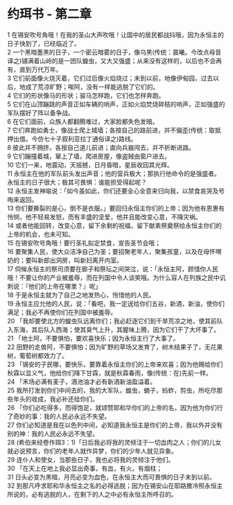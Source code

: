# 约珥书 - 第二章
  
 1 在锡安吹号角哦！在我的圣山大声吹哦！让国中的居民都战抖哦，因为永恒主的日子快到了，已经临近了。  
 2 一个黑暗墨黑的日子，一个密云暗雾的日子，像乌黑(传统：晨曦。今改点母音译之)铺满着山岭的是一团队蝗虫，又大又强盛；从来没有这样的，以后也不会再有，直到万代万年。  
 3 它们前面像火烧灭着，它们过后像火焰烧过；未到以前，地像伊甸园，过去以后，地成了荒凉旷野；唉阿，没有一样能逃脱了它们的。  
 4 它们的形状像马的形状；骏马怎样跑，它们也怎样奔跑。  
 5 它们在山顶蹦跳的声音正如车辆的响声，正如火焰焚烧碎秸的响声，正如强盛的军队摆好了阵以备争战。  
 6 在它们面前，众族人都翻腾难过，大家脸都失色发暗。  
 7 它们奔跑如勇士，像战士爬上城墙；各按自己的路前进，并不偏歪(传统：取抵押出借。今仿七十子叙利亚拉丁通俗译之)路线。  
 8 彼此并不拥挤，各按自己道儿前进；直向兵器闯去，并不折断进路。  
 9 它们蹦撞着城，窜上了墙，爬进房屋，像盗贼由窗户进去。  
 10 它们一来，地震动，天摇撼，日月昏暗，星辰收回其光辉。  
 11 永恒主在他的军队前头发出声音；他的营兵极大；那执行他命令的是强盛者。永恒主的日子很大；极其可畏惧：谁能担受得起呢？  
 12 永恒主发神喻说：「如今虽如此，你们还要全心全意来归向我，以禁食哀哭及号啕来返回。  
 13 你们要撕裂的是心，倒不是衣服。」要回归永恒主你们的上帝；因为他有恩惠有怜悯，他不轻易发怒，而有丰盛的坚爱，他并且能改变心意，不降灾祸。  
 14 或者他能回转，改变心意，留下余剩的祝福，留下献素祭奠祭给永恒主你们的上帝的机会，也未可知。  
 15 在锡安吹号角哦！要行圣礼拟定禁食，宣告圣节会哦；  
 16 要聚集人民，使大众洁净自己为圣；要招聚老年人，聚集孩童，以及在母怀嗍奶的；要叫新郎出洞房，叫新妇离开内室。  
 17 伺候永恒主的祭司须要在廊子和祭坛之间哭泣，说：「永恒主阿，顾惜你人民哦！不要让你的产业被羞辱，而在列国中令人谈笑哦。为什么容人在列族之民中讥刺说：『他们的上帝在哪里？』呢」  
 18 于是永恒主就为了自己之地发热心，怜惜他的人民。  
 19 永恒主应允他的人民，说：「看吧，我一定送给你们五谷，新酒，新油，使你们满足；我必不再使你们在列国中被羞辱。  
 20 「我却要使北方的蝗虫队远离你们；我必赶逐它们到干旱荒凉之地，使其前队入东海，其后队入西海；使其臭气上升，其腥味上腾，因为它们干了大坏事了。  
 21 「地土阿，不要惧怕，要欢喜快乐；因为永恒主行了大事了。  
 22 田野的走兽阿，不要惧怕；因为旷野的草场又发育了，树木结果子了，无花果树，葡萄树都效力了。  
 23 「锡安的子民哪，要快乐，要靠着永恒主你们的上帝来欢喜；因为他赐给你们秋霖以显义气，他给你们降下甘霖，就是秋霖春雨，像(传统：在)先前一样。  
 24 「禾场必满有麦子，酒池油才必有新酒新油盈溢着。  
 25 我所打发到你们中间去的，我的大军队，蝗虫，蝻子，蚂蚱，剪虫，所吃尽那些年头的收成，我必补还给你们。  
 26 「你们必吃得多，而得饱足，就颂赞耶和华你们的上帝的名，因为他为你们行了奇妙的事：我的人民必永远不失望。  
 27 你们必知道是我在以色列中间，必知道我永恒主是你们的上帝，我以外并没有别的神：我的人民必永远不失望。  
 28 (希伯来经卷作珥3：1)「日后我必将我的灵倾注于一切血肉之人；你们的儿女就必说预言，你们的老年人就作异梦，你们的少年人就见异象。  
 29 连仆人和使女，当那些日子，我也必将我的灵倾注于他们。  
 30 「在天上在地上我必显出奇事，有血，有火，有烟柱；  
 31 日头必变为黑暗，月亮必变为血色，在永恒主大而可畏惧的日子未到以前。  
 32 到那凡呼求耶和华永恒主之名的必得逃脱；因为在锡安山在耶路撒冷照永恒主所说的，必有逃脱的人，在剩下的人之中必有永恒主所呼召的。